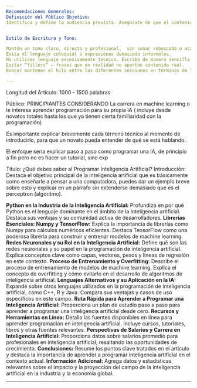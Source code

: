 ```yaml
---
Recomendaciones Generales: 
Definición del Público Objetivo:
Identifica y define la audiencia prevista. Asegúrate de que el contenido se adapte al nivel de familiaridad del lector con la programación


Estilo de Escritura y Tono:

Mantén un tono claro, directo y profesional,  sin sonar rebuscado o académico.
Evita el lenguaje coloquial o expresiones demasiado informales.
No utilices lenguaje excesivamente técnico. Escribe de manera sencilla para que tanto principiantes, como aquellos un poco más familiarizados con el campo obtengan valor del artículo.
Evitar “fillers” – frases que en realidad no aportan contenido real.
Buscar mantener el hilo entre las diferentes secciones en términos de lógica de contenido para que fluya bien el artículo.

---
```



Longitud del Artículo: 1000 - 1500 palabras

Público: PRINCIPIANTES CONSIDERANDO La carrera en machine learning o le interesa  aprender programación para su propia IA  ( incluye desde  novatos totales hasta los que ya tienen cierta familiaridad con la programación) 


Es importante explicar brevemente cada término técnico al momento de introducirlo,  para que un novato pueda entender de qué se está hablando. 

El enfoque sería explicar paso a paso como programar una IA, de principio a fin pero no es hacer un tutorial, sino exp

Título: ¿Qué debes saber al Programar Inteligencia Artificial?
Introducción:
Destaca el objetivo principal de la inteligencia artificial que es básicamente como enseñarle a pensar a una computadora, puedes dar un ejemplo breve sobre esto y explicar en un párrafo sin extenderse demasiado qué es el perceptron (algoritmo).

**Python en la Industria de la Inteligencia Artificial:**
Profundiza en por qué Python es el lenguaje dominante en el ámbito de la inteligencia artificial.
Destaca sus ventajas y su comunidad activa de desarrolladores.
**Librerías Esenciales: Numpy y TensorFlow:**
Explica la importancia de librerías como Numpy para cálculos numéricos eficientes.
Destaca TensorFlow como una poderosa librería para construir y entrenar modelos de machine learning.
**Redes Neuronales y su Rol en la Inteligencia Artificial:**
Define qué son las redes neuronales y su papel en la programación de inteligencia artificial.
Explica conceptos clave como capas, vectores, pesos y líneas de regresión en este contexto.
**Proceso de Entrenamiento y Overfitting:**
Describe el proceso de entrenamiento de modelos de machine learning.
Explica el concepto de overfitting y cómo evitarlo en el desarrollo de algoritmos de inteligencia artificial.
**Lenguajes Alternativos y su Aplicación en la IA:**
Expande sobre otros lenguajes utilizados en la programación de inteligencia artificial, como C++, R y Java.
Compara sus ventajas y casos de uso específicos en este campo.
**Ruta Rápida para Aprender a Programar una Inteligencia Artificial:**
Proporciona un plan de estudio paso a paso para aprender a programar una inteligencia artificial desde cero.
**Recursos y Herramientas en Línea:**
Detalla las fuentes disponibles en línea para aprender programación en inteligencia artificial.
Incluye cursos, tutoriales, libros y otras fuentes relevantes.
**Perspectivas de Salarios y Carrera en Inteligencia Artificial:**
Proporciona datos sobre salarios promedio para profesionales en inteligencia artificial, resaltando las oportunidades de crecimiento.
**Conclusiones:**
Resume los puntos clave tratados en el artículo y destaca la importancia de aprender a programar inteligencia artificial en el contexto actual.
**Información Adicional:**
Agrega datos y estadísticas relevantes sobre el impacto y la proyección del campo de la inteligencia artificial en la industria y la economía global.
****

